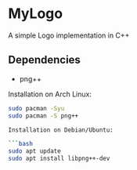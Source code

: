 # MyLogo

A simple Logo implementation in C++

## Dependencies

- png++

Installation on Arch Linux:

```bash
sudo pacman -Syu
sudo pacman -S png++

Installation on Debian/Ubuntu:

```bash
sudo apt update
sudo apt install libpng++-dev
